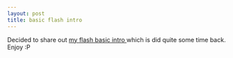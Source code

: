 ```yaml
---
layout: post
title: basic flash intro
---
```


Decided to share out [my flash basic intro ](/files/flash/)which is did quite some time back. Enjoy :P
